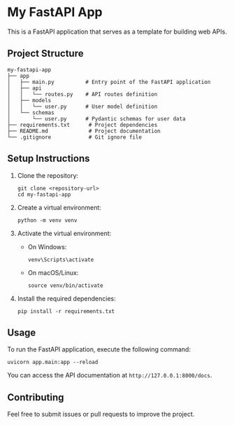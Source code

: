# My FastAPI App

This is a FastAPI application that serves as a template for building web APIs. 

## Project Structure

```
my-fastapi-app
├── app
│   ├── main.py          # Entry point of the FastAPI application
│   ├── api
│   │   └── routes.py    # API routes definition
│   ├── models
│   │   └── user.py      # User model definition
│   └── schemas
│       └── user.py      # Pydantic schemas for user data
├── requirements.txt      # Project dependencies
├── README.md             # Project documentation
└── .gitignore            # Git ignore file
```

## Setup Instructions

1. Clone the repository:
   ```
   git clone <repository-url>
   cd my-fastapi-app
   ```

2. Create a virtual environment:
   ```
   python -m venv venv
   ```

3. Activate the virtual environment:
   - On Windows:
     ```
     venv\Scripts\activate
     ```
   - On macOS/Linux:
     ```
     source venv/bin/activate
     ```

4. Install the required dependencies:
   ```
   pip install -r requirements.txt
   ```

## Usage

To run the FastAPI application, execute the following command:
```
uvicorn app.main:app --reload
```

You can access the API documentation at `http://127.0.0.1:8000/docs`.

## Contributing

Feel free to submit issues or pull requests to improve the project.